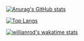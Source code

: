[![Anurag's GitHub stats](https://github-readme-stats.vercel.app/api?username=RandomArray&show_icons=true&theme=transparent)](https://github.com/anuraghazra/github-readme-stats)

[![Top Langs](https://github-readme-stats.vercel.app/api/top-langs/?username=RandomArray&show_icons=true&theme=transparent)](https://github.com/anuraghazra/github-readme-stats)

[![willianrod's wakatime stats](https://github-readme-stats.vercel.app/api/wakatime?username=RandomArray&show_icons=true&theme=transparent)](https://github.com/anuraghazra/github-readme-stats)
